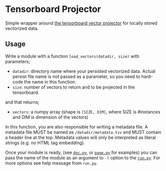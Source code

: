 # Tensorboard Projector

Simple wrapper around [the tensorboard vector projector](https://projector.tensorflow.org/) for locally stored vectorized data. 

## Usage

Write a module with a function `load_vectors(datadir, size)` with parameters; 
* `datadir`: directory name where your persisted vectorized data. Actual persist file name is not passed as a parameter, so you need to hard-code the name in this function. 
* `size`: number of vectors to return and to be projected in the tensorboard. 

and that returns; 
* `vectors`: a numpy array (shape is `[SIZE, DIM]`, where SIZE is #instances and DIM is dimension of the vectors)

In this function, you are also responsible for writing a metadata file. A metadata file MUST be named as `/datadir/metadata.tsv` and MUST contain a header line at the top. Metadata values will only be interpreted as literal strings (e.g. no HTML tag embedding). 

Once your module is ready, (see [`doc.py`](doc.py), or [`page.py`](page.py) for examples) you can pass the name of the module as an argument to `-l` option to the [`run.py`](run.py). 
For more options see help message from `run.py`. 
